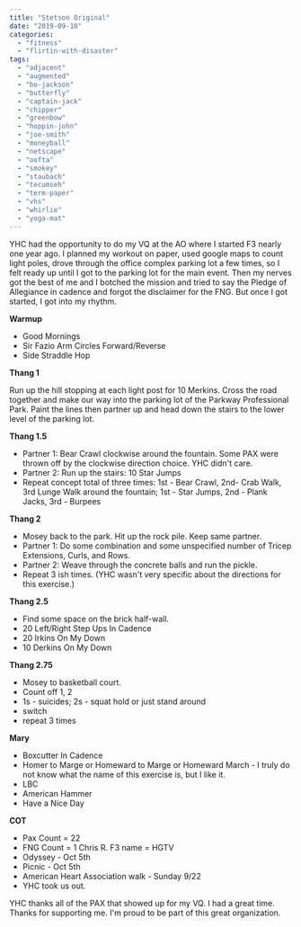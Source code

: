 ```yaml
---
title: "Stetson Original"
date: "2019-09-18"
categories: 
  - "fitness"
  - "flirtin-with-disaster"
tags: 
  - "adjacent"
  - "augmented"
  - "bo-jackson"
  - "butterfly"
  - "captain-jack"
  - "chipper"
  - "greenbow"
  - "hoppin-john"
  - "joe-smith"
  - "moneyball"
  - "netscape"
  - "oofta"
  - "smokey"
  - "staubach"
  - "tecumseh"
  - "term-paper"
  - "vhs"
  - "whirlie"
  - "yoga-mat"
---
```


YHC had the opportunity to do my VQ at the AO where I started F3 nearly one year ago. I planned my workout on paper, used google maps to count light poles, drove through the office complex parking lot a few times, so I felt ready up until I got to the parking lot for the main event. Then my nerves got the best of me and I botched the mission and tried to say the Pledge of Allegiance in cadence and forgot the disclaimer for the FNG. But once I got started, I got into my rhythm.

**Warmup**

- Good Mornings
- Sir Fazio Arm Circles Forward/Reverse
- Side Straddle Hop

**Thang 1**

Run up the hill stopping at each light post for 10 Merkins. Cross the road together and make our way into the parking lot of the Parkway Professional Park. Paint the lines then partner up and head down the stairs to the lower level of the parking lot.

**Thang 1.5**

- Partner 1: Bear Crawl clockwise around the fountain. Some PAX were thrown off by the clockwise direction choice. YHC didn't care.
- Partner 2: Run up the stairs: 10 Star Jumps
- Repeat concept total of three times: 1st - Bear Crawl, 2nd- Crab Walk, 3rd Lunge Walk around the fountain; 1st - Star Jumps, 2nd - Plank Jacks, 3rd - Burpees

**Thang 2**

- Mosey back to the park. Hit up the rock pile. Keep same partner.
- Partner 1: Do some combination and some unspecified number of Tricep Extensions, Curls, and Rows.
- Partner 2: Weave through the concrete balls and run the pickle.
- Repeat 3 ish times. (YHC wasn't very specific about the directions for this exercise.)

**Thang 2.5**

- Find some space on the brick half-wall.
- 20 Left/Right Step Ups In Cadence
- 20 Irkins On My Down
- 10 Derkins On My Down

**Thang 2.75**

- Mosey to basketball court.
- Count off 1, 2
- 1s - suicides; 2s - squat hold or just stand around
- switch
- repeat 3 times

**Mary**

- Boxcutter In Cadence
- Homer to Marge or Homeward to Marge or Homeward March - I truly do not know what the name of this exercise is, but I like it.
- LBC
- American Hammer
- Have a Nice Day

**COT**

- Pax Count = 22
- FNG Count = 1 Chris R. F3 name = HGTV
- Odyssey - Oct 5th
- Picnic - Oct 5th
- American Heart Association walk - Sunday 9/22
- YHC took us out.

YHC thanks all of the PAX that showed up for my VQ. I had a great time. Thanks for supporting me. I'm proud to be part of this great organization.
